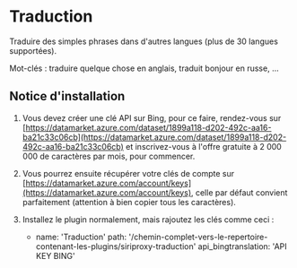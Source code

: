 Traduction
==========

Traduire des simples phrases dans d'autres langues (plus de 30 langues supportées).

Mot-clés : traduire quelque chose en anglais, traduit bonjour en russe, ...

Notice d'installation
---------------------

1. Vous devez créer une clé API sur Bing, pour ce faire, rendez-vous sur [https://datamarket.azure.com/dataset/1899a118-d202-492c-aa16-ba21c33c06cb](https://datamarket.azure.com/dataset/1899a118-d202-492c-aa16-ba21c33c06cb) et inscrivez-vous à l'offre gratuite à 2 000 000 de caractères par mois, pour commencer.
2. Vous pourrez ensuite récupérer votre clés de compte sur [https://datamarket.azure.com/account/keys](https://datamarket.azure.com/account/keys), celle par défaut convient parfaitement (attention à bien copier tous les caractères).
4. Installez le plugin normalement, mais rajoutez les clés comme ceci :

    - name: 'Traduction'
      path: '/chemin-complet-vers-le-repertoire-contenant-les-plugins/siriproxy-traduction'
      api_bingtranslation: 'API KEY BING'
